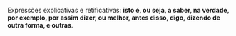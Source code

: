 Expressões explicativas e retificativas: **isto é, ou seja, a saber, na verdade, por exemplo, por assim dizer, ou melhor, antes disso, digo, dizendo de outra forma, e outras**.